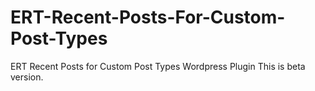 # ERT-Recent-Posts-For-Custom-Post-Types
ERT Recent Posts for Custom Post Types Wordpress Plugin
This is beta version.
